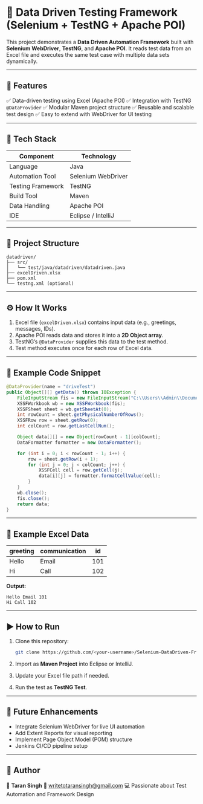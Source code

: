 # 🧪 Data Driven Testing Framework (Selenium + TestNG + Apache POI)

This project demonstrates a **Data Driven Automation Framework** built with **Selenium WebDriver**, **TestNG**, and **Apache POI**.
It reads test data from an Excel file and executes the same test case with multiple data sets dynamically.

---

## 🚀 Features

✅ Data-driven testing using Excel (Apache POI)
✅ Integration with TestNG `@DataProvider`
✅ Modular Maven project structure
✅ Reusable and scalable test design
✅ Easy to extend with WebDriver for UI testing

---

## 🧩 Tech Stack

| Component         | Technology         |
| ----------------- | ------------------ |
| Language          | Java               |
| Automation Tool   | Selenium WebDriver |
| Testing Framework | TestNG             |
| Build Tool        | Maven              |
| Data Handling     | Apache POI         |
| IDE               | Eclipse / IntelliJ |

---

## 📁 Project Structure

```
datadriven/
├── src/
│   └── test/java/datadriven/datadriven.java
├── excelDriven.xlsx
├── pom.xml
└── testng.xml (optional)
```

---

## ⚙️ How It Works

1. Excel file (`excelDriven.xlsx`) contains input data (e.g., greetings, messages, IDs).
2. Apache POI reads data and stores it into a **2D Object array**.
3. TestNG’s `@DataProvider` supplies this data to the test method.
4. Test method executes once for each row of Excel data.

---

## 🧠 Example Code Snippet

```java
@DataProvider(name = "driveTest")
public Object[][] getData() throws IOException {
    FileInputStream fis = new FileInputStream("C:\\Users\\Admin\\Documents\\excelDriven.xlsx");
    XSSFWorkbook wb = new XSSFWorkbook(fis);
    XSSFSheet sheet = wb.getSheetAt(0);
    int rowCount = sheet.getPhysicalNumberOfRows();
    XSSFRow row = sheet.getRow(0);
    int colCount = row.getLastCellNum();

    Object data[][] = new Object[rowCount - 1][colCount];
    DataFormatter formatter = new DataFormatter();

    for (int i = 0; i < rowCount - 1; i++) {
        row = sheet.getRow(i + 1);
        for (int j = 0; j < colCount; j++) {
            XSSFCell cell = row.getCell(j);
            data[i][j] = formatter.formatCellValue(cell);
        }
    }
    wb.close();
    fis.close();
    return data;
}
```

---

## 🧾 Example Excel Data

| greeting | communication | id  |
| -------- | ------------- | --- |
| Hello    | Email         | 101 |
| Hi       | Call          | 102 |

**Output:**

```
Hello Email 101
Hi Call 102
```

---

## ▶️ How to Run

1. Clone this repository:

   ```bash
   git clone https://github.com/<your-username>/Selenium-DataDriven-Framework.git
   ```

2. Import as **Maven Project** into Eclipse or IntelliJ.

3. Update your Excel file path if needed.

4. Run the test as **TestNG Test**.

---

## 🧱 Future Enhancements

* Integrate Selenium WebDriver for live UI automation
* Add Extent Reports for visual reporting
* Implement Page Object Model (POM) structure
* Jenkins CI/CD pipeline setup

---

## 💬 Author

👤 **Taran Singh**
📧 writetotaransingh@gmail.com
💻 Passionate about Test Automation and Framework Design
